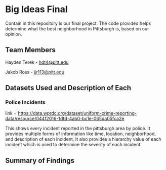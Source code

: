 # Big Ideas Final
Contain in this repository is our final project. The code provided helps determine what the best neighborhood in Pittsburgh is, based on our opinion.

## Team Members
Hayden Terek - hdt4@pitt.edu

Jakob Ross - jjr113@pitt.edu

## Datasets Used and Description of Each
### Police Incidents
link = https://data.wprdc.org/dataset/uniform-crime-reporting-data/resource/044f2016-1dfd-4ab0-bc1e-065da05fca2e

  This shows every incident reported in the pittsburgh area by police. It provides multiple forms of information like time, location, neighborhood, and description of each incident. It also provides a hierarchy value of each incident which is used to determine the severity of each incident. 
## Summary of Findings
